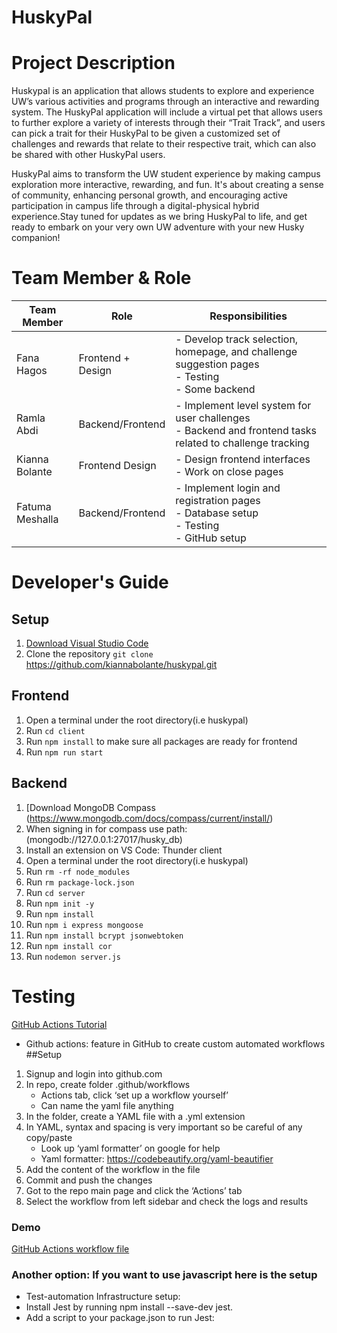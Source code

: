 # HuskyPal

# Project Description 
Huskypal is an application that allows students to explore and experience UW’s various activities and programs through an interactive and rewarding system. The HuskyPal application will include a virtual pet that allows users to further explore a variety of interests through their “Trait Track”, and users can pick a trait for their HuskyPal to be given a customized set of challenges and rewards that relate to their respective trait, which can also be shared with other HuskyPal users.

HuskyPal aims to transform the UW student experience by making campus exploration more interactive, rewarding, and fun. It's about creating a sense of community, enhancing personal growth, and encouraging active participation in campus life through a digital-physical hybrid experience.Stay tuned for updates as we bring HuskyPal to life, and get ready to embark on your very own UW adventure with your new Husky companion!

# Team Member & Role

| Team Member    | Role                | Responsibilities                                               |
|----------------|---------------------|----------------------------------------------------------------|
| Fana Hagos     | Frontend + Design  | - Develop track selection, homepage, and challenge suggestion pages<br>- Testing<br>- Some backend|
| Ramla Abdi     | Backend/Frontend   | - Implement level system for user challenges<br>- Backend and frontend tasks related to challenge tracking |
| Kianna Bolante | Frontend Design    | - Design frontend interfaces<br>- Work on close pages          |
| Fatuma Meshalla| Backend/Frontend   | - Implement login and registration pages<br>- Database setup<br>- Testing<br>- GitHub setup |


# Developer's Guide
 ## Setup 
 1. [Download Visual Studio Code](https://code.visualstudio.com/Download)
 2. Clone the repository `git clone` https://github.com/kiannabolante/huskypal.git

 ## Frontend 
 1. Open a terminal under the root directory(i.e huskypal)
 2. Run `cd client`
 3. Run `npm install` to make sure all packages are ready for frontend
 5. Run `npm run start`

 ## Backend
 1. [Download MongoDB Compass (https://www.mongodb.com/docs/compass/current/install/)
 2. When signing in for compass use path: (mongodb://127.0.0.1:27017/husky_db)
 3. Install an extension on VS Code: Thunder client
 4. Open a terminal under the root directory(i.e huskypal)
 5. Run `rm -rf node_modules`
 6. Run `rm package-lock.json`
 7. Run `cd server`
 8. Run `npm init -y`
 9. Run `npm install`
 10. Run `npm i express mongoose`
 11. Run `npm install bcrypt jsonwebtoken`
 12. Run `npm install cor`
 13. Run `nodemon server.js`

# Testing
[GitHub Actions Tutorial](https://youtu.be/ylEy4eLdhFs?feature=shared)
 - Github actions: feature in GitHub to create custom automated workflows
 ##Setup
 1. Signup and login into github.com
 2. In repo, create folder .github/workflows
    - Actions tab, click ‘set up a workflow yourself’
    - Can name the yaml file anything
 4. In the folder, create a YAML file with a .yml extension
 5. In YAML, syntax and spacing is very important so be careful of any copy/paste
    - Look up ‘yaml formatter’ on google for help
    - Yaml formatter: https://codebeautify.org/yaml-beautifier
 6. Add the content of the workflow in the file
 7. Commit and push the changes
 8. Got to the repo main page and click the ‘Actions’ tab
 9. Select the workflow from left sidebar and check the logs and results

 ### Demo
 [GitHub Actions workflow file](https://github.com/kiannabolante/huskypal/blob/main/.github/workflows/huskypal2.yml)


### Another option: If you want to use javascript here is the setup
- Test-automation Infrastructure setup:
- Install Jest by running npm install --save-dev jest.
- Add a script to your package.json to run Jest:







